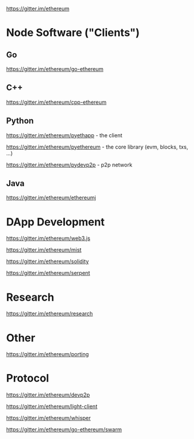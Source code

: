 https://gitter.im/ethereum

# Node Software ("Clients")

## Go

https://gitter.im/ethereum/go-ethereum

## C++ 

https://gitter.im/ethereum/cpp-ethereum

## Python 

https://gitter.im/ethereum/pyethapp - the client

https://gitter.im/ethereum/pyethereum - the core library (evm, blocks, txs, ...)

https://gitter.im/ethereum/pydevp2p - p2p network  

## Java

https://gitter.im/ethereum/ethereumj

# DApp Development

https://gitter.im/ethereum/web3.js

https://gitter.im/ethereum/mist

https://gitter.im/ethereum/solidity

https://gitter.im/ethereum/serpent

# Research

https://gitter.im/ethereum/research

# Other

https://gitter.im/ethereum/porting

# Protocol

https://gitter.im/ethereum/devp2p

https://gitter.im/ethereum/light-client

https://gitter.im/ethereum/whisper

https://gitter.im/ethereum/go-ethereum/swarm


